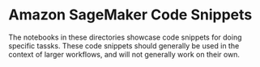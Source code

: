 # Amazon SageMaker Code Snippets

The notebooks in these directories showcase code snippets for doing specific tassks. These code snippets should generally be used in the context of larger workflows, and will not generally work on their own.
